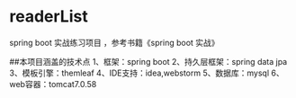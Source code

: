# readerList
spring boot 实战练习项目  ，参考书籍《spring boot 实战》

##本项目涵盖的技术点
1、框架：spring boot
2、持久层框架：spring data jpa
3、模板引擎：themleaf
4、IDE支持：idea,webstorm
5、数据库：mysql
6、web容器：tomcat7.0.58
